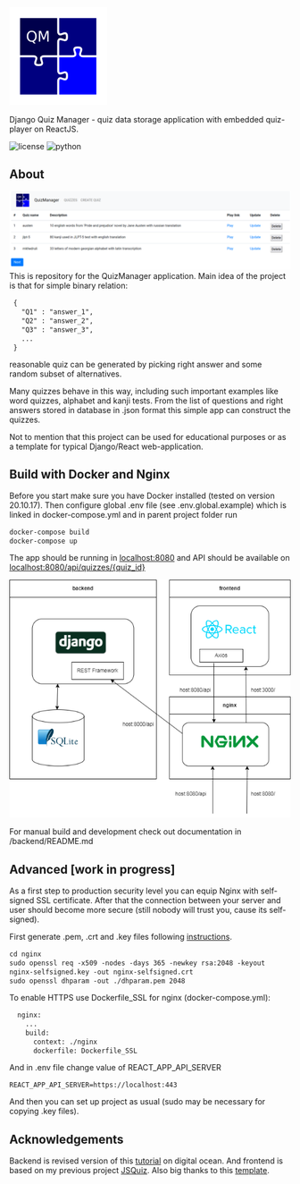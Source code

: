 <img src="frontend/react_frontend/src/images/logo.png" width=175>

Django Quiz Manager - quiz data storage application with embedded quiz-player on ReactJS. 

![license](https://img.shields.io/github/license/mihael-tunik/DjangoQuizManager)
![python](https://img.shields.io/badge/python-3.8.10-green)
## About
![image](screenshots/storage_app.png)
This is repository for the QuizManager application.
Main idea of the project is that for simple binary relation:
```
 { 
   "Q1" : "answer_1",
   "Q2" : "answer_2",
   "Q3" : "answer_3", 
   ...
 } 
```
reasonable quiz can be generated by picking right answer and some random subset of alternatives.

Many quizzes behave in this way, including such important examples like word quizzes, alphabet and kanji tests. From the list of questions and right answers stored in database in .json format this simple app can construct the quizzes.

Not to mention that this project can be used for educational purposes or as a template for typical Django/React web-application.

## Build with Docker and Nginx
Before you start make sure you have Docker installed (tested on version 20.10.17).
Then configure global .env file (see .env.global.example) which is linked in docker-compose.yml and in parent project folder run
```
docker-compose build
docker-compose up
```
The app should be running in [localhost:8080](http://localhost:8080)
and API should be available on [localhost:8080/api/quizzes/{quiz_id}](http://localhost:8080/api/quizzes)

![image](scheme.png)

For manual build and development check out documentation in /backend/README.md

## Advanced [work in progress]
As a first step to production security level you can equip Nginx with self-signed SSL certificate.
After that the connection between your server and user should become more secure (still nobody will trust you, cause its self-signed).

First generate .pem, .crt and .key files following
[instructions](https://www.digitalocean.com/community/tutorials/how-to-create-a-self-signed-ssl-certificate-for-nginx-on-centos-7).
```
cd nginx
sudo openssl req -x509 -nodes -days 365 -newkey rsa:2048 -keyout nginx-selfsigned.key -out nginx-selfsigned.crt
sudo openssl dhparam -out ./dhparam.pem 2048
```
To enable HTTPS use Dockerfile_SSL for nginx (docker-compose.yml):
```
  nginx:
    ...
    build:
      context: ./nginx
      dockerfile: Dockerfile_SSL
```
And in .env file change value of REACT_APP_API_SERVER
```
REACT_APP_API_SERVER=https://localhost:443
```
And then you can set up project as usual (sudo may be necessary for copying .key files).

## Acknowledgements
Backend is revised version of this [tutorial](https://github.com/techiediaries/django-react)
on digital ocean. And frontend is based on my previous project [JSQuiz](https://github.com/mihael-tunik/JSQuiz).
Also big thanks to this [template](https://github.com/Ceci-Aguilera/django-react-nginx-mysql-docker).
